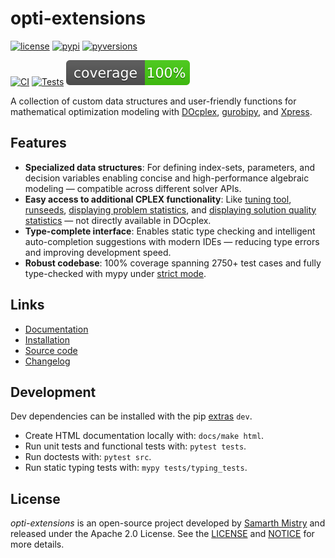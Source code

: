 # opti-extensions

[![license](https://img.shields.io/pypi/l/opti-extensions)](https://github.com/samarthmistry/opti-extensions/blob/main/LICENSE)
[![pypi](https://img.shields.io/pypi/v/opti-extensions)](https://pypi.python.org/pypi/opti-extensions)
[![pyversions](https://img.shields.io/pypi/pyversions/opti-extensions)](https://pypi.python.org/pypi/opti-extensions)

[![CI](https://github.com/samarthmistry/opti-extensions/actions/workflows/ci.yaml/badge.svg)](https://github.com/samarthmistry/opti-extensions/blob/main/.github/workflows/ci.yaml)
[![Tests](https://github.com/samarthmistry/opti-extensions/actions/workflows/tests.yaml/badge.svg)](https://github.com/samarthmistry/opti-extensions/blob/main/.github/workflows/tests.yaml)
[![Coverage](https://raw.githubusercontent.com/samarthmistry/opti-extensions/main/coverage.svg)](https://github.com/samarthmistry/opti-extensions/tree/main/tests/unit_tests)

A collection of custom data structures and user-friendly functions for mathematical optimization modeling with [DOcplex](https://ibmdecisionoptimization.github.io/docplex-doc), [gurobipy](https://docs.gurobi.com/projects/optimizer/en/current/reference/python.html), and [Xpress](https://www.fico.com/fico-xpress-optimization/docs/latest/solver/optimizer/python/HTML).

Features
--------

* **Specialized data structures**: For defining index-sets, parameters, and decision variables enabling concise and high-performance algebraic modeling — compatible across different solver APIs.
* **Easy access to additional CPLEX functionality**: Like [tuning tool](https://www.ibm.com/docs/en/icos/latest?topic=programmingconsiderations-tuning-tool), [runseeds](https://www.ibm.com/docs/en/icos/latest?topic=cplex-evaluating-variability), [displaying problem statistics](https://www.ibm.com/docs/en/icos/latest?topic=problem-displaying-statistics), and [displaying solution quality statistics](https://www.ibm.com/docs/en/icos/latest?topic=cplex-evaluating-solution-quality) — not directly available in DOcplex.
* **Type-complete interface**: Enables static type checking and intelligent auto-completion suggestions with modern IDEs — reducing type errors and improving development speed.
* **Robust codebase**: 100% coverage spanning 2750+ test cases and fully type-checked with mypy under [strict mode](https://mypy.readthedocs.io/en/stable/getting_started.html#strict-mode-and-configuration).

Links
-----

* [Documentation](https://opti-extensions.readthedocs.io/en/stable)
* [Installation](https://opti-extensions.readthedocs.io/en/stable/installation/index.html)
* [Source code](https://github.com/samarthmistry/opti-extensions)
* [Changelog](https://github.com/samarthmistry/opti-extensions/releases)

Development
-----------

Dev dependencies can be installed with the pip [extras](https://packaging.python.org/en/latest/tutorials/installing-packages/#installing-extras) `dev`.

* Create HTML documentation locally with: `docs/make html`.
* Run unit tests and functional tests with: `pytest tests`.
* Run doctests with: `pytest src`.
* Run static typing tests with: `mypy tests/typing_tests`.

License
-------

*opti-extensions* is an open-source project developed by [Samarth Mistry](https://www.linkedin.com/in/samarthmistry) and released under the Apache 2.0 License. See the [LICENSE](https://github.com/samarthmistry/opti-extensions/blob/main/LICENSE) and [NOTICE](https://github.com/samarthmistry/opti-extensions/blob/main/NOTICE) for more details.
